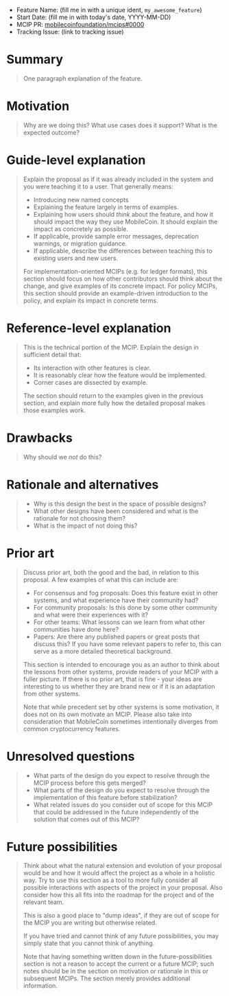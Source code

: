 - Feature Name: (fill me in with a unique ident, `my_awesome_feature`)
- Start Date: (fill me in with today's date, YYYY-MM-DD)
- MCIP PR: [mobilecoinfoundation/mcips#0000](https://github.com/mobilecoinfoundation/mcips/pull/0000)
- Tracking Issue: (link to tracking issue)

# Summary
[summary]: #summary

> One paragraph explanation of the feature.

# Motivation
[motivation]: #motivation

> Why are we doing this? What use cases does it support? What is the expected outcome?

# Guide-level explanation
[guide-level-explanation]: #guide-level-explanation

> Explain the proposal as if it was already included in the system and you were teaching it to a user. That generally means:
>
> - Introducing new named concepts
> - Explaining the feature largely in terms of examples.
> - Explaining how users should *think* about the feature, and how it should impact the way they use MobileCoin. It should explain the impact as concretely as possible.
> - If applicable, provide sample error messages, deprecation warnings, or migration guidance.
> - If applicable, describe the differences between teaching this to existing users and new users.
>
> For implementation-oriented MCIPs (e.g. for ledger formats), this section should focus on how other contributors should think about the change, and give examples of its concrete impact. For policy MCIPs, this section should provide an example-driven introduction to the policy, and explain its impact in concrete terms.

# Reference-level explanation
[reference-level-explanation]: #reference-level-explanation

> This is the technical portion of the MCIP. Explain the design in sufficient detail that:
>
> - Its interaction with other features is clear.
> - It is reasonably clear how the feature would be implemented.
> - Corner cases are dissected by example.
>
> The section should return to the examples given in the previous section, and explain more fully how the detailed proposal makes those examples work.

# Drawbacks
[drawbacks]: #drawbacks

> Why should we *not* do this?

# Rationale and alternatives
[rationale-and-alternatives]: #rationale-and-alternatives

> - Why is this design the best in the space of possible designs?
> - What other designs have been considered and what is the rationale for not choosing them?
> - What is the impact of not doing this?

# Prior art
[prior-art]: #prior-art

> Discuss prior art, both the good and the bad, in relation to this proposal.
> A few examples of what this can include are:
>
> - For consensus and fog proposals: Does this feature exist in other systems, and what experience have their community had?
> - For community proposals: Is this done by some other community and what were their experiences with it?
> - For other teams: What lessons can we learn from what other communities have done here?
> - Papers: Are there any published papers or great posts that discuss this? If you have some relevant papers to refer to, this can serve as a more detailed theoretical background.
>
> This section is intended to encourage you as an author to think about the lessons from other systems, provide readers of your MCIP with a fuller picture.
> If there is no prior art, that is fine - your ideas are interesting to us whether they are brand new or if it is an adaptation from other systems.
>
> Note that while precedent set by other systems is some motivation, it does not on its own motivate an MCIP.
> Please also take into consideration that MobileCoin sometimes intentionally diverges from common cryptocurrency features.

# Unresolved questions
[unresolved-questions]: #unresolved-questions

> - What parts of the design do you expect to resolve through the MCIP process before this gets merged?
> - What parts of the design do you expect to resolve through the implementation of this feature before stabilization?
> - What related issues do you consider out of scope for this MCIP that could be addressed in the future independently of the solution that comes out of this MCIP?

# Future possibilities
[future-possibilities]: #future-possibilities

> Think about what the natural extension and evolution of your proposal would
> be and how it would affect the project as a whole in a holistic way. Try to
> use this section as a tool to more fully consider all possible interactions
> with aspects of the project in your proposal. Also consider how this all
> fits into the roadmap for the project and of the relevant team.
>
> This is also a good place to "dump ideas", if they are out of scope for the
> MCIP you are writing but otherwise related.
>
> If you have tried and cannot think of any future possibilities,
> you may simply state that you cannot think of anything.
>
> Note that having something written down in the future-possibilities section
> is not a reason to accept the current or a future MCIP; such notes should be
> in the section on motivation or rationale in this or subsequent MCIPs.
> The section merely provides additional information.


